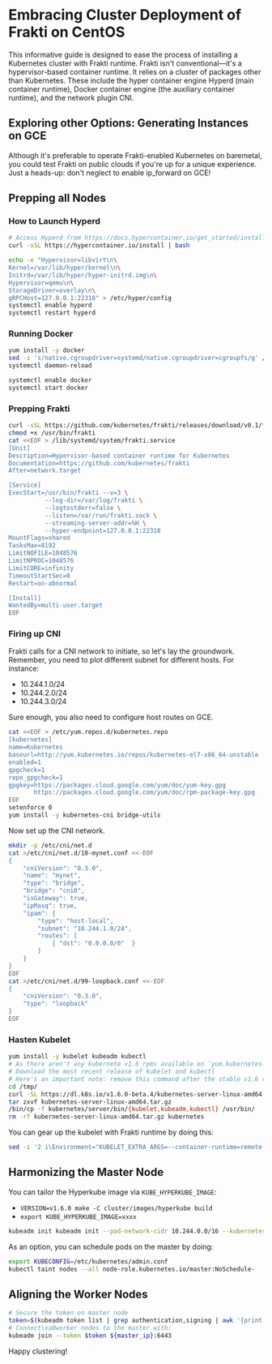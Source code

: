 # Embracing Cluster Deployment of Frakti on CentOS

This informative guide is designed to ease the process of installing a Kubernetes cluster with Frakti runtime. Frakti isn't conventional—it's a hypervisor-based container runtime. It relies on a cluster of packages other than Kubernetes. These include the hyper container engine Hyperd (main container runtime), Docker container engine (the auxiliary container runtime), and the network plugin CNI.

## Exploring other Options: Generating Instances on GCE

Although it's preferable to operate Frakti-enabled Kubernetes on baremetal, you could test Frakti on public clouds if you're up for a unique experience. Just a heads-up: don't neglect to enable ip_forward on GCE!

## Prepping all Nodes

### How to Launch Hyperd

```sh
# Access Hyperd from https://docs.hypercontainer.io/get_started/install/linux.html
curl -sSL https://hypercontainer.io/install | bash

echo -e "Hypervisor=libvirt\n\
Kernel=/var/lib/hyper/kernel\n\
Initrd=/var/lib/hyper/hyper-initrd.img\n\
Hypervisor=qemu\n\
StorageDriver=overlay\n\
gRPCHost=127.0.0.1:22318" > /etc/hyper/config
systemctl enable hyperd
systemctl restart hyperd
```

### Running Docker

```sh
yum install -y docker
sed -i 's/native.cgroupdriver=systemd/native.cgroupdriver=cgroupfs/g' /usr/lib/systemd/system/docker.service
systemctl daemon-reload

systemctl enable docker
systemctl start docker
```

### Prepping Frakti

```sh
curl -sSL https://github.com/kubernetes/frakti/releases/download/v0.1/frakti -o /usr/bin/frakti
chmod +x /usr/bin/frakti
cat <<EOF > /lib/systemd/system/frakti.service
[Unit]
Description=Hypervisor-based container runtime for Kubernetes
Documentation=https://github.com/kubernetes/frakti
After=network.target

[Service]
ExecStart=/usr/bin/frakti --v=3 \
          --log-dir=/var/log/frakti \
          --logtostderr=false \
          --listen=/var/run/frakti.sock \
          --streaming-server-addr=%H \
          --hyper-endpoint=127.0.0.1:22318
MountFlags=shared
TasksMax=8192
LimitNOFILE=1048576
LimitNPROC=1048576
LimitCORE=infinity
TimeoutStartSec=0
Restart=on-abnormal

[Install]
WantedBy=multi-user.target
EOF
```

### Firing up CNI

Frakti calls for a CNI network to initiate, so let's lay the groundwork. Remember, you need to plot different subnet for different hosts. For instance:

- 10.244.1.0/24
- 10.244.2.0/24
- 10.244.3.0/24

Sure enough, you also need to configure host routes on GCE. 

```sh
cat <<EOF > /etc/yum.repos.d/kubernetes.repo
[kubernetes]
name=Kubernetes
baseurl=http://yum.kubernetes.io/repos/kubernetes-el7-x86_64-unstable
enabled=1
gpgcheck=1
repo_gpgcheck=1
gpgkey=https://packages.cloud.google.com/yum/doc/yum-key.gpg
       https://packages.cloud.google.com/yum/doc/rpm-package-key.gpg
EOF
setenforce 0
yum install -y kubernetes-cni bridge-utils
```

Now set up the CNI network. 

```sh
mkdir -p /etc/cni/net.d
cat >/etc/cni/net.d/10-mynet.conf <<-EOF
{
    "cniVersion": "0.3.0",
    "name": "mynet",
    "type": "bridge",
    "bridge": "cni0",
    "isGateway": true,
    "ipMasq": true,
    "ipam": {
        "type": "host-local",
        "subnet": "10.244.1.0/24",
        "routes": [
            { "dst": "0.0.0.0/0"  }
        ]
    }
}
EOF
cat >/etc/cni/net.d/99-loopback.conf <<-EOF
{
    "cniVersion": "0.3.0",
    "type": "loopback"
}
EOF
```

### Hasten Kubelet

```sh
yum install -y kubelet kubeadm kubectl 
# As there aren't any kubernete v1.6 rpms available on `yum.kubernetes.io`, you need to source it from `dl.k8s.io`:
# Download the most recent release of kubelet and kubectl
# Here's an important note: remove this command after the stable v1.6 release
cd /tmp/
curl -SL https://dl.k8s.io/v1.6.0-beta.4/kubernetes-server-linux-amd64.tar.gz -o kubernetes-server-linux-amd64.tar.gz
tar zxvf kubernetes-server-linux-amd64.tar.gz
/bin/cp -f kubernetes/server/bin/{kubelet,kubeadm,kubectl} /usr/bin/
rm -rf kubernetes-server-linux-amd64.tar.gz kubernetes
```

You can gear up the kubelet with Frakti runtime by doing this:

```sh
sed -i '2 i\Environment="KUBELET_EXTRA_ARGS=--container-runtime=remote --container-runtime-endpoint=/var/run/frakti.sock --feature-gates=AllAlpha=true"' /etc/systemd/system/kubelet.service.d/10-kubeadm.conf
```

## Harmonizing the Master Node

You can tailor the Hyperkube image via `KUBE_HYPERKUBE_IMAGE`:

- `VERSION=v1.6.0 make -C cluster/images/hyperkube build`
- `export KUBE_HYPERKUBE_IMAGE=xxxx`

```sh
kubeadm init kubeadm init --pod-network-cidr 10.244.0.0/16 --kubernetes-version latest
```

As an option, you can schedule pods on the master by doing:

```sh
export KUBECONFIG=/etc/kubernetes/admin.conf
kubectl taint nodes --all node-role.kubernetes.io/master:NoSchedule-
```

## Aligning the Worker Nodes

```sh
# Secure the token on master node
token=$(kubeadm token list | grep authentication,signing | awk '{print $1}')
# Connect\xa0worker nodes to the master with:
kubeadm join --token $token ${master_ip}:6443
```

Happy clustering!